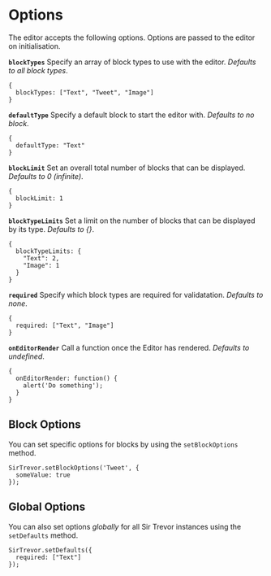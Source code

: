 <a name="2"></a>
# Options

The editor accepts the following options. Options are passed to the editor on initialisation.

**`blockTypes`**
Specify an array of block types to use with the editor.
*Defaults to all block types*.

    {
      blockTypes: ["Text", "Tweet", "Image"]
    }

**`defaultType`**
Specify a default block to start the editor with.
*Defaults to no block*.

    {
      defaultType: "Text"
    }

**`blockLimit`**
Set an overall total number of blocks that can be displayed.
*Defaults to 0 (infinite)*.

    {
      blockLimit: 1
    }

**`blockTypeLimits`**
Set a limit on the number of blocks that can be displayed by its type.
*Defaults to {}*.

    {
      blockTypeLimits: {
        "Text": 2,
        "Image": 1
      }
    }

**`required`**
Specify which block types are required for validatation.
*Defaults to none*.

    {
      required: ["Text", "Image"]
    }

**`onEditorRender`**
Call a function once the Editor has rendered.
*Defaults to undefined*.

    {
      onEditorRender: function() {
        alert('Do something');
      }
    }

<a name="2-1"></a>
## Block Options

You can set specific options for blocks by using the `setBlockOptions` method.

    SirTrevor.setBlockOptions('Tweet', {
      someValue: true
    });

<a name="2-2"></a>
## Global Options

You can also set options *globally* for all Sir Trevor instances using the `setDefaults` method.

    SirTrevor.setDefaults({
      required: ["Text"]
    });
